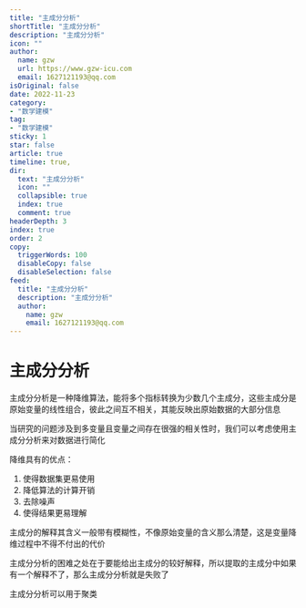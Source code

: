 ```yaml
---
title: "主成分分析"
shortTitle: "主成分分析"
description: "主成分分析"
icon: ""
author: 
  name: gzw
  url: https://www.gzw-icu.com
  email: 1627121193@qq.com
isOriginal: false
date: 2022-11-23
category: 
- "数学建模"
tag:
- "数学建模"
sticky: 1
star: false
article: true
timeline: true,
dir:
  text: "主成分分析"
  icon: ""
  collapsible: true
  index: true
  comment: true
headerDepth: 3
index: true
order: 2
copy:
  triggerWords: 100
  disableCopy: false
  disableSelection: false
feed:
  title: "主成分分析"
  description: "主成分分析"
  author:
    name: gzw
    email: 1627121193@qq.com
---
```




# 主成分分析

主成分分析是一种降维算法，能将多个指标转换为少数几个主成分，这些主成分是原始变量的线性组合，彼此之间互不相关，其能反映出原始数据的大部分信息

当研究的问题涉及到多变量且变量之间存在很强的相关性时，我们可以考虑使用主成分分析来对数据进行简化

降维具有的优点：

1. 使得数据集更易使用
2. 降低算法的计算开销
3. 去除噪声
4. 使得结果更易理解

主成分的解释其含义一般带有模糊性，不像原始变量的含义那么清楚，这是变量降维过程中不得不付出的代价

主成分分析的困难之处在于要能给出主成分的较好解释，所以提取的主成分中如果有一个解释不了，那么主成分分析就是失败了

主成分分析可以用于聚类